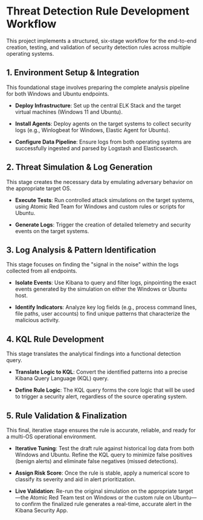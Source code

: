 # Threat Detection Rule Development Workflow

This project implements a structured, six-stage workflow for the end-to-end creation, testing, and validation of security detection rules across multiple operating systems.

## **1. Environment Setup & Integration**

This foundational stage involves preparing the complete analysis pipeline for both Windows and Ubuntu endpoints.

- **Deploy Infrastructure**: Set up the central ELK Stack and the target virtual machines (Windows 11 and Ubuntu).

- **Install Agents**: Deploy agents on the target systems to collect security logs (e.g., Winlogbeat for Windows, Elastic Agent for Ubuntu).

- **Configure Data Pipeline**: Ensure logs from both operating systems are successfully ingested and parsed by Logstash and Elasticsearch.

## **2. Threat Simulation & Log Generation**

This stage creates the necessary data by emulating adversary behavior on the appropriate target OS.

- **Execute Tests**: Run controlled attack simulations on the target systems, using Atomic Red Team for Windows and custom rules or scripts for Ubuntu.

- **Generate Logs**: Trigger the creation of detailed telemetry and security events on the target systems.

## **3. Log Analysis & Pattern Identification**

This stage focuses on finding the "signal in the noise" within the logs collected from all endpoints.

- **Isolate Events**: Use Kibana to query and filter logs, pinpointing the exact events generated by the simulation on either the Windows or Ubuntu host.

- **Identify Indicators**: Analyze key log fields (e.g., process command lines, file paths, user accounts) to find unique patterns that characterize the malicious activity.

## **4. KQL Rule Development**

This stage translates the analytical findings into a functional detection query.

- **Translate Logic to KQL**: Convert the identified patterns into a precise Kibana Query Language (KQL) query.

- **Define Rule Logic**: The KQL query forms the core logic that will be used to trigger a security alert, regardless of the source operating system.

## **5. Rule Validation & Finalization**

This final, iterative stage ensures the rule is accurate, reliable, and ready for a multi-OS operational environment.

- **Iterative Tuning**: Test the draft rule against historical log data from both Windows and Ubuntu. Refine the KQL query to minimize false positives (benign alerts) and eliminate false negatives (missed detections).

- **Assign Risk Score**: Once the rule is stable, apply a numerical score to classify its severity and aid in alert prioritization.

- **Live Validation**: Re-run the original simulation on the appropriate target—the Atomic Red Team test on Windows or the custom rule on Ubuntu—to confirm the finalized rule generates a real-time, accurate alert in the Kibana Security App.
